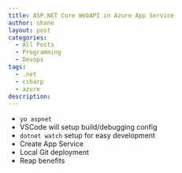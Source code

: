 ```yaml
---
title: ASP.NET Core WebAPI in Azure App Service
author: shane
layout: post
categories:
  - All Posts
  - Programming
  - Devops
tags:
  - .net
  - csharp
  - azure
description:
---
```



-  `yo aspnet`
-  VSCode will setup build/debugging config
-  `dotnet watch` setup for easy development
-  Create App Service
-  Local Git deployment
-  Reap benefits
